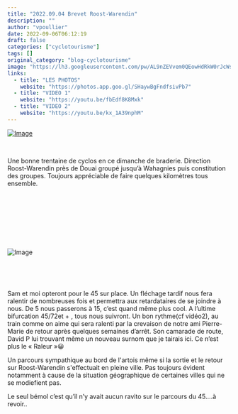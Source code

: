 ```yaml
---
title: "2022.09.04 Brevet Roost-Warendin"
description: ""
author: "vpoullier"
date: 2022-09-06T06:12:19
draft: false
categories: ["cyclotourisme"]
tags: []
original_category: "blog-cyclotourisme"
image: "https://lh3.googleusercontent.com/pw/AL9nZEVvem0QEowHdRkW0rJcWs7GDd3DiEo6OWL3PnYBINgSBwqMs0klLd4LMLBEze8NN4k2spogkWQvZgfC-vy44vJOcsBP8oYTvTWUMFzIvEsKaVi-zrhVgy4PG3wZOPVzSGeLHtd1ZEXW-ryYgCt5wRHxHw=w1666-h937-no?authuser=0"
links:
  - title: "LES PHOTOS"
    website: "https://photos.app.goo.gl/SHaywBgFndfsivPb7"
  - title: "VIDEO 1"
    website: "https://youtu.be/fbEdf8K8Mxk"
  - title: "VIDEO 2"
    website: "https://youtu.be/kx_1A39nphM"
---
```


[![Image](https://lh3.googleusercontent.com/pw/AL9nZEV2KYVchcQYiKIqC48wmFCXnlqqkpOGlw3UdNse0czIL_7liHRLw-4Miho5wG3lEQtgrFfjW0in7ODkiTUyn-YLd97OYCaVE05SIsKGgPVzEZWlStmcUQBgC9FxENnbdVOYwzsvigQvz1gpmGi7LEni-g=w1666-h937-no?authuser=0)](https://lh3.googleusercontent.com/pw/AL9nZEV2KYVchcQYiKIqC48wmFCXnlqqkpOGlw3UdNse0czIL_7liHRLw-4Miho5wG3lEQtgrFfjW0in7ODkiTUyn-YLd97OYCaVE05SIsKGgPVzEZWlStmcUQBgC9FxENnbdVOYwzsvigQvz1gpmGi7LEni-g=w1666-h937-no?authuser=0)

&nbsp;

Une bonne trentaine de cyclos en ce dimanche de braderie. Direction Roost-Warendin près de Douai groupé jusqu’à Wahagnies puis constitution des groupes. Toujours appréciable de faire quelques kilomètres tous ensemble.

&nbsp;

&nbsp;&nbsp;

&nbsp;

&nbsp;

![Image](https://lh3.googleusercontent.com/pw/AL9nZEVoMEbFZv9Iz5dLxkhsg74TUYttddqInTmYIE2zp5mU0oEPcCSuxs5fSbvarR1NmJPm8kei_lselCOS9dWRr82R3ufv6APgFCu3QkG56OWYXL6_452TI3Q_3QVvP9JE5fezxU6qqbugIPDf-CKHJR4_FQ=w1666-h937-no?authuser=0)

&nbsp;

&nbsp;

Sam et moi opteront pour le 45 sur place. Un fléchage tardif nous fera ralentir de nombreuses fois et permettra aux retardataires de se joindre à nous. De 5 nous passerons à 15, c’est quand même plus cool. A l’ultime bifurcation 45/72et + , tous nous suivront. Un bon rythme(cf vidéo2), au train comme on aime qui sera ralenti par la crevaison de notre ami Pierre-Marie de retour après quelques semaines d’arrêt. Son camarade de route, David P lui trouvant même un nouveau surnom que je tairais ici. Ce n’est plus le «&nbsp;Raleur&nbsp;»😀

Un parcours sympathique au bord de l'artois même si la sortie et le retour sur Roost-Warendin s'effectuait en pleine ville. Pas toujours évident notamment à cause de la situation géographique de certaines villes qui ne se modiefient pas.

Le seul bémol c’est qu’il n’y avait aucun ravito sur le parcours du 45….à revoir..